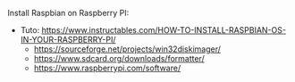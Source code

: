 
Install Raspbian on Raspberry PI:  
- Tuto:  https://www.instructables.com/HOW-TO-INSTALL-RASPBIAN-OS-IN-YOUR-RASPBERRY-PI/  
  - https://sourceforge.net/projects/win32diskimager/  
  - https://www.sdcard.org/downloads/formatter/  
  - https://www.raspberrypi.com/software/  
